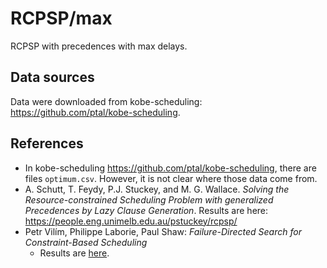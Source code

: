 # RCPSP/max

RCPSP with precedences with max delays.

## Data sources

Data were downloaded from kobe-scheduling: <https://github.com/ptal/kobe-scheduling>.

## References

* In kobe-scheduling <https://github.com/ptal/kobe-scheduling>, there are files `optimum.csv`. However, it is not clear where those data come from.
* A. Schutt, T. Feydy, P.J. Stuckey, and M. G. Wallace. *Solving the Resource-constrained Scheduling Problem with generalized Precedences by Lazy Clause Generation*. Results are here: <https://people.eng.unimelb.edu.au/pstuckey/rcpsp/>
* Petr Vilím, Philippe Laborie, Paul Shaw: _Failure-Directed Search for Constraint-Based Scheduling_
  * Results are [here](https://vilim.eu/petr/cpaior2015-results.pdf).
